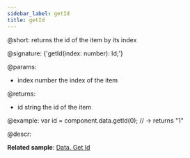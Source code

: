 ```yaml
---
sidebar_label: getId
title: getId
---          
```


@short: returns the id of the item by its index

@signature: {'getId(index: number): Id;'}

@params:
- index		number		the index of the item

@returns:
- id 		string		the id of the item

@example:
var id = component.data.getId(0); // -> returns "1"

@descr:

**Related sample**: [Data. Get Id](https://snippet.dhtmlx.com/8e02xliz)
